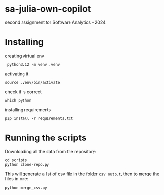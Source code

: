 # sa-julia-own-copilot
second assignment for Software Analytics - 2024

# Installing
creating virtual env
```shell
 python3.12 -m venv .venv
```
activating it
```shell
source .venv/bin/activate
```
check if is correct
```shell
which python
```
installing requirements
```shell
pip install -r requirements.txt
```

# Running the scripts
Downloading all the data from the repository:
```shell
cd scripts
python clone-repo.py
```
This will generate a list of csv file in the folder `csv_output`,
then to merge the files in one:
```shell
python merge_csv.py
```